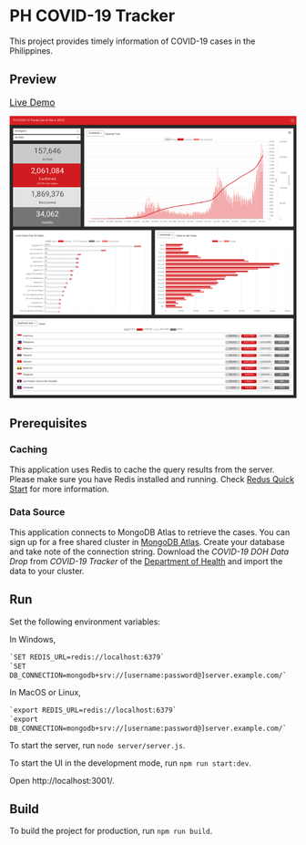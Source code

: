 # PH COVID-19 Tracker

This project provides timely information of COVID-19 cases in the Philippines.

## Preview

[<span style="font-size:16px">Live Demo</span>](https://covid19ph-tracker.herokuapp.com)

![PH COVID-19 Tracker Preview](src/images/preview_v7.png)

## Prerequisites

### Caching

This application uses Redis to cache the query results from the server.  Please make sure you have Redis installed and running.  Check [Redus Quick Start](https://redis.io/topics/quickstart) for more information.

### Data Source

This application connects to MongoDB Atlas to retrieve the cases.  You can sign up for a free shared cluster in [MongoDB Atlas](https://www.mongodb.com/atlas). Create your database and take note of the connection string. Download the *COVID-19 DOH Data Drop* from *COVID-19 Tracker* of the [Department of Health](https://doh.gov.ph/) and import the data to your cluster.

## Run

Set the following environment variables:

In Windows,

    `SET REDIS_URL=redis://localhost:6379`
    `SET DB_CONNECTION=mongodb+srv://[username:password@]server.example.com/`

In MacOS or Linux,

    `export REDIS_URL=redis://localhost:6379`
    `export DB_CONNECTION=mongodb+srv://[username:password@]server.example.com/`

To start the server, run `node server/server.js`.

To start the UI in the development mode, run `npm run start:dev`.

Open http://localhost:3001/.

## Build

To build the project for production, run `npm run build`.

